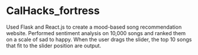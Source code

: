 # CalHacks_fortress
Used Flask and React.js to create a mood-based song recommendation website. 
Performed sentiment analysis on 10,000 songs and ranked them on a scale of sad to happy.
When the user drags the slider, the top 10 songs that fit to the slider position are output.

